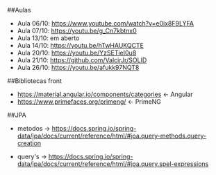 ##Aulas

- Aula 06/10: https://www.youtube.com/watch?v=e0ix8F9LYFA
- Aula 07/10: https://youtu.be/g_Cn7kbtnx0
- Aula 13/10: em aberto
- Aula 14/10: https://youtu.be/hTwHAUKQCTE
- Aula 20/10: https://youtu.be/YzSETieI0u8
- Aula 21/10: https://github.com/ValcirJr/SOLID
- Aula 26/10: https://youtu.be/afukk97NQT8

##Bibliotecas front

- https://material.angular.io/components/categories <- Angular
- https://www.primefaces.org/primeng/ <- PrimeNG

##JPA

- metodos -> https://docs.spring.io/spring-data/jpa/docs/current/reference/html/#jpa.query-methods.query-creation

- query's -> https://docs.spring.io/spring-data/jpa/docs/current/reference/html/#jpa.query.spel-expressions



